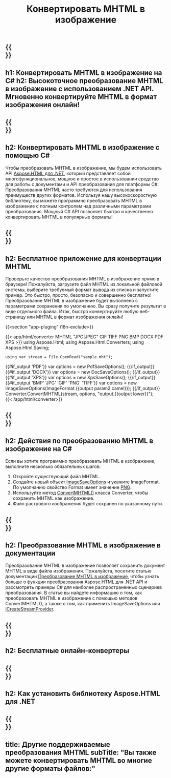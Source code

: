 ﻿---
translation: true
template: /templates/_template-conversion-child.md
title: Конвертировать MHTML в изображение
description: Преобразование MHTML в изображение на C#. Легко используйте API в любом приложении .NET. Попробуйте онлайн MHTML to Image Converter бесплатно!
url: /net/conversion/mhtml-to-image/
family: html
platformtag: net
feature: conversion
informat: MHTML
outformat: Image
otherformats: DOCX PDF XPS BMP GIF JPEG PNG TIFF
---

{{<section banner>}}
---
h1: Конвертировать MHTML в изображение на C#
h2: Высокоточное преобразование MHTML в изображение с использованием .NET API. Мгновенно конвертируйте MHTML в формат изображения онлайн!
---

{{<section overview>}}
---
h2: Конвертировать MHTML в изображение с помощью C#
---

Чтобы преобразовать MHTML в изображение, мы будем использовать API [Aspose.HTML для .NET](https://products.aspose.com/html/net/), который представляет собой многофункциональное, мощное и простое в использовании средство для работы с документами и API преобразования для платформы C#. Преобразования MHTML часто требуются для использования преимуществ других форматов. Используя нашу высокоскоростную библиотеку, вы можете программно преобразовать MHTML в изображение с полным контролем над различными параметрами преобразования. Мощный C# API позволяет быстро и качественно конвертировать MHTML в популярные форматы!

{{<section demos>}}
---
h2: Бесплатное приложение для конвертации MHTML
---

Проверьте качество преобразования MHTML в изображение прямо в браузере! Пожалуйста, загрузите файл MHTML из локальной файловой системы, выберите требуемый формат вывода из списка и запустите пример. Это быстро, просто, безопасно и совершенно бесплатно! Преобразование MHTML в изображение будет выполнено с параметрами сохранения по умолчанию. Вы сразу получите результат в виде отдельного файла. Итак, быстро конвертируйте любую веб-страницу или MHTML в формат изображения онлайн!

{{<section "app-pluging" i18n-exclude>}}

{{< app/html/converter MHTML "JPG|JPEG" GIF TIFF PNG BMP DOCX PDF XPS >}}
using Aspose.Html;
using Aspose.Html.Converters;
using Aspose.Html.Saving;

    using var stream = File.OpenRead("sample.mht");
{{#if_output 'PDF'}}
    var options = new PdfSaveOptions();
{{/if_output}}
{{#if_output 'DOCX'}}
    var options = new DocSaveOptions();
{{/if_output}}
{{#if_output 'XPS'}}
    var options = new XpsSaveOptions();
{{/if_output}}
{{#if_output 'BMP' 'JPG' 'GIF' 'PNG' 'TIFF'}}
    var options = new ImageSaveOptions(ImageFormat.{{output param2 camel}});
{{/if_output}}
    Converter.ConvertMHTML(stream, options, "output.{{output lower}}");   
{{< /app/html/converter>}} 


{{<section steps>}}
---
h2: Действия по преобразованию MHTML в изображение на C#
---

Если вы хотите программно преобразовать MHTML в изображение, выполните несколько обязательных шагов:
1. Откройте существующий файл MHTML.
1. Создайте новый объект [ImageSaveOptions](https://reference.aspose.com/html/net/aspose.html.saving/imagesaveoptions) и укажите ImageFormat. По умолчанию свойство Format имеет значение [PNG](https://reference.aspose.com/html/net/aspose.html.rendering.image/imageformat).
1. Используйте метод [ConvertMHTML()](https://reference.aspose.com/html/net/aspose.html.converters/converter/convertmhtml/) класса Converter, чтобы сохранить MHTML как изображение.
1. Файл растрового изображения будет сохранен по указанному пути.

{{<section documentation>}}
---
h2: Преобразование MHTML в изображение в документации
---

Преобразование MHTML в изображение позволяет сохранить документ MHTML в виде файла изображения. Пожалуйста, посетите статью документации [Преобразование MHTML в изображение](https://docs.aspose.com/html/net/converting-between-formats/mhtml-to-image/), чтобы узнать больше о функции преобразования Aspose.HTML для .NET API и рассмотреть примеры C# для наиболее распространенных сценариев преобразования. В статье вы найдете информацию о том, как преобразовать MHTML в изображение с помощью методов ConvertMHTML(), а также о том, как применить ImageSaveOptions или [ICreateStreamProvider](https://reference.aspose.com/html/net/aspose.html.io/icreatestreamprovider).

{{<section online-converters>}}
---
h2: Бесплатные онлайн-конвертеры
---

{{<section get-started>}}
---
h2: Как установить библиотеку Aspose.HTML для .NET
---

{{<section other-conversions>}}
---
title: Другие поддерживаемые преобразования MHTML
subTitle: "Вы также можете конвертировать MHTML во многие другие форматы файлов:"
---